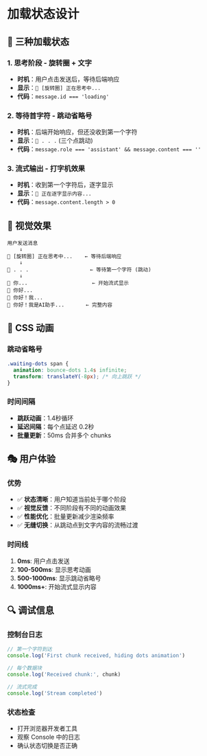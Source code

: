 # 加载状态设计

## 🎯 三种加载状态

### 1. **思考阶段** - 旋转圈 + 文字
- **时机**：用户点击发送后，等待后端响应
- **显示**：`🤖 [旋转圈] 正在思考中...`
- **代码**：`message.id === 'loading'`

### 2. **等待首字符** - 跳动省略号
- **时机**：后端开始响应，但还没收到第一个字符
- **显示**：`🤖 . . .` (三个点跳动)
- **代码**：`message.role === 'assistant' && message.content === ''`

### 3. **流式输出** - 打字机效果
- **时机**：收到第一个字符后，逐字显示
- **显示**：`🤖 正在逐字显示内容...`
- **代码**：`message.content.length > 0`

## 🎨 视觉效果

```
用户发送消息
    ↓
🤖 [旋转圈] 正在思考中...    ← 等待后端响应
    ↓
🤖 . . .                    ← 等待第一个字符 (跳动)
    ↓
🤖 你...                     ← 开始流式显示
🤖 你好...
🤖 你好！我...
🤖 你好！我是AI助手...       ← 完整内容
```

## 🔧 CSS 动画

### **跳动省略号**
```css
.waiting-dots span {
  animation: bounce-dots 1.4s infinite;
  transform: translateY(-8px); /* 向上跳跃 */
}
```

### **时间间隔**
- **跳跃动画**：1.4秒循环
- **延迟间隔**：每个点延迟 0.2秒
- **批量更新**：50ms 合并多个 chunks

## 🎭 用户体验

### **优势**
- ✅ **状态清晰**：用户知道当前处于哪个阶段
- ✅ **视觉反馈**：不同阶段有不同的动画效果
- ✅ **性能优化**：批量更新减少渲染频率
- ✅ **无缝切换**：从跳动点到文字内容的流畅过渡

### **时间线**
1. **0ms**: 用户点击发送
2. **100-500ms**: 显示思考动画
3. **500-1000ms**: 显示跳动省略号
4. **1000ms+**: 开始流式显示内容

## 🔍 调试信息

### **控制台日志**
```javascript
// 第一个字符到达
console.log('First chunk received, hiding dots animation')

// 每个数据块
console.log('Received chunk:', chunk)

// 流式完成
console.log('Stream completed')
```

### **状态检查**
- 打开浏览器开发者工具
- 观察 Console 中的日志
- 确认状态切换是否正确
